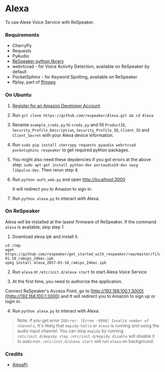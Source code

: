 Alexa
=====

To use Alexe Voice Service with ReSpeaker.


### Requirements
+ CherryPy
+ Requests
+ PyAudio
+ [ReSpeaker python library](https://github.com/respeaker/respeaker_python_library)
+ webrtcvad - for Voice Activity Detection, available on ReSpeaker by default
+ PocketSphinx - for Keyword Spotting, available on ReSpeaker
+ ffplay, part of [ffmpeg](https://ffmpeg.org/download.html)


### On Ubuntu

1. [Register for an Amazon Developer Account](https://github.com/alexa/alexa-avs-raspberry-pi#61---register-your-product-and-create-a-security-profile).
2. Run `git clone https://github.com/respeaker/Alexa.git && cd Alexa`
3. Rename `example_creds.py` to `creds.py` and fill `ProductID`, `Security_Profile_Description`, `Security_Profile_ID`, `Client_ID` and `Client_Secret` with your Alexa device information.
4. Run `sudo pip install cherrypy requests pyaudio webrtcvad pocketsphinx respeaker` to get required python packages.
5. You might also need these depdencies if you got errors at the above step: `sudo apt-get install python-dev portaudio19-dev swig libpulse-dev`. Then rerun step 4.
6. Run `python auth_web.py` and open [http://localhost:3000](http://localhost:3000)

    It will redirect you to Amazon to sign in.

7. Run `python alexa.py` to interact with Alexa.


### On ReSpeaker
Alexa will be installed at the lasest firmware of ReSpeaker. If the command `alexa` is available, skip step 1.

1. Download alexa ipk and install it.

  ```
  cd /tmp
  wget https://github.com/respeaker/get_started_with_respeaker/raw/master/files/alexa_2017-01-18_ramips_24kec.ipk
  opkg install alexa_2017-01-18_ramips_24kec.ipk
  ```

2. Run `alexa` or `/etc/init.d/alexa start` to start Alexa Voice Service

3. At the first time, you need to authorize the application.

  Connect ReSpeaker's Access Point, go to [http://192.168.100.1:3000]([http://192.168.100.1:3000) and tt will redirect you to Amazon to sign up or login in.

4. Run `python alexa.py` to interact with Alexa.

>Note: if you get error `IOError: [Errno -9998] Invalid number of channels`, It's likely that `mopidy-hallo` or `alexa` is running and using the audio input channel.
>You can stop `mopidy` by running `/etc/init.d/mopidy stop`. `/etc/init.d/mopidy disable` will disable it to auto-run.
>`/etc/init.d/alexa start` will run `alexa` on background. 


### Credits
+ [AlexaPi](https://github.com/sammachin/AlexaPi).
